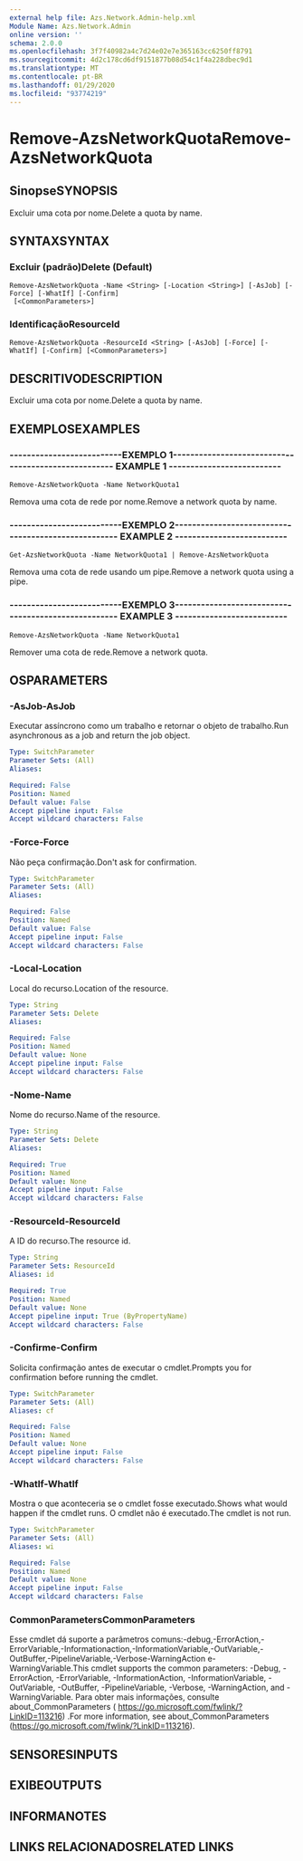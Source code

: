 ```yaml
---
external help file: Azs.Network.Admin-help.xml
Module Name: Azs.Network.Admin
online version: ''
schema: 2.0.0
ms.openlocfilehash: 3f7f40982a4c7d24e02e7e365163cc6250ff8791
ms.sourcegitcommit: 4d2c178cd6df9151877b08d54c1f4a228dbec9d1
ms.translationtype: MT
ms.contentlocale: pt-BR
ms.lasthandoff: 01/29/2020
ms.locfileid: "93774219"
---
```

# <span data-ttu-id="e1bf1-101">Remove-AzsNetworkQuota</span><span class="sxs-lookup"><span data-stu-id="e1bf1-101">Remove-AzsNetworkQuota</span></span>

## <span data-ttu-id="e1bf1-102">Sinopse</span><span class="sxs-lookup"><span data-stu-id="e1bf1-102">SYNOPSIS</span></span>
<span data-ttu-id="e1bf1-103">Excluir uma cota por nome.</span><span class="sxs-lookup"><span data-stu-id="e1bf1-103">Delete a quota by name.</span></span>

## <span data-ttu-id="e1bf1-104">SYNTAX</span><span class="sxs-lookup"><span data-stu-id="e1bf1-104">SYNTAX</span></span>

### <span data-ttu-id="e1bf1-105">Excluir (padrão)</span><span class="sxs-lookup"><span data-stu-id="e1bf1-105">Delete (Default)</span></span>
```
Remove-AzsNetworkQuota -Name <String> [-Location <String>] [-AsJob] [-Force] [-WhatIf] [-Confirm]
 [<CommonParameters>]
```

### <span data-ttu-id="e1bf1-106">Identificação</span><span class="sxs-lookup"><span data-stu-id="e1bf1-106">ResourceId</span></span>
```
Remove-AzsNetworkQuota -ResourceId <String> [-AsJob] [-Force] [-WhatIf] [-Confirm] [<CommonParameters>]
```

## <span data-ttu-id="e1bf1-107">DESCRITIVO</span><span class="sxs-lookup"><span data-stu-id="e1bf1-107">DESCRIPTION</span></span>
<span data-ttu-id="e1bf1-108">Excluir uma cota por nome.</span><span class="sxs-lookup"><span data-stu-id="e1bf1-108">Delete a quota by name.</span></span>

## <span data-ttu-id="e1bf1-109">EXEMPLOS</span><span class="sxs-lookup"><span data-stu-id="e1bf1-109">EXAMPLES</span></span>

### <span data-ttu-id="e1bf1-110">--------------------------EXEMPLO 1--------------------------</span><span class="sxs-lookup"><span data-stu-id="e1bf1-110">-------------------------- EXAMPLE 1 --------------------------</span></span>
```
Remove-AzsNetworkQuota -Name NetworkQuota1
```

<span data-ttu-id="e1bf1-111">Remova uma cota de rede por nome.</span><span class="sxs-lookup"><span data-stu-id="e1bf1-111">Remove a network quota by name.</span></span>

### <span data-ttu-id="e1bf1-112">--------------------------EXEMPLO 2--------------------------</span><span class="sxs-lookup"><span data-stu-id="e1bf1-112">-------------------------- EXAMPLE 2 --------------------------</span></span>
```
Get-AzsNetworkQuota -Name NetworkQuota1 | Remove-AzsNetworkQuota
```

<span data-ttu-id="e1bf1-113">Remova uma cota de rede usando um pipe.</span><span class="sxs-lookup"><span data-stu-id="e1bf1-113">Remove a network quota using a pipe.</span></span>

### <span data-ttu-id="e1bf1-114">--------------------------EXEMPLO 3--------------------------</span><span class="sxs-lookup"><span data-stu-id="e1bf1-114">-------------------------- EXAMPLE 3 --------------------------</span></span>
```
Remove-AzsNetworkQuota -Name NetworkQuota1
```

<span data-ttu-id="e1bf1-115">Remover uma cota de rede.</span><span class="sxs-lookup"><span data-stu-id="e1bf1-115">Remove a network quota.</span></span>

## <span data-ttu-id="e1bf1-116">OS</span><span class="sxs-lookup"><span data-stu-id="e1bf1-116">PARAMETERS</span></span>

### <span data-ttu-id="e1bf1-117">-AsJob</span><span class="sxs-lookup"><span data-stu-id="e1bf1-117">-AsJob</span></span>
<span data-ttu-id="e1bf1-118">Executar assíncrono como um trabalho e retornar o objeto de trabalho.</span><span class="sxs-lookup"><span data-stu-id="e1bf1-118">Run asynchronous as a job and return the job object.</span></span>

```yaml
Type: SwitchParameter
Parameter Sets: (All)
Aliases: 

Required: False
Position: Named
Default value: False
Accept pipeline input: False
Accept wildcard characters: False
```

### <span data-ttu-id="e1bf1-119">-Force</span><span class="sxs-lookup"><span data-stu-id="e1bf1-119">-Force</span></span>
<span data-ttu-id="e1bf1-120">Não peça confirmação.</span><span class="sxs-lookup"><span data-stu-id="e1bf1-120">Don't ask for confirmation.</span></span>

```yaml
Type: SwitchParameter
Parameter Sets: (All)
Aliases: 

Required: False
Position: Named
Default value: False
Accept pipeline input: False
Accept wildcard characters: False
```

### <span data-ttu-id="e1bf1-121">-Local</span><span class="sxs-lookup"><span data-stu-id="e1bf1-121">-Location</span></span>
<span data-ttu-id="e1bf1-122">Local do recurso.</span><span class="sxs-lookup"><span data-stu-id="e1bf1-122">Location of the resource.</span></span>

```yaml
Type: String
Parameter Sets: Delete
Aliases: 

Required: False
Position: Named
Default value: None
Accept pipeline input: False
Accept wildcard characters: False
```

### <span data-ttu-id="e1bf1-123">-Nome</span><span class="sxs-lookup"><span data-stu-id="e1bf1-123">-Name</span></span>
<span data-ttu-id="e1bf1-124">Nome do recurso.</span><span class="sxs-lookup"><span data-stu-id="e1bf1-124">Name of the resource.</span></span>

```yaml
Type: String
Parameter Sets: Delete
Aliases: 

Required: True
Position: Named
Default value: None
Accept pipeline input: False
Accept wildcard characters: False
```

### <span data-ttu-id="e1bf1-125">-ResourceId</span><span class="sxs-lookup"><span data-stu-id="e1bf1-125">-ResourceId</span></span>
<span data-ttu-id="e1bf1-126">A ID do recurso.</span><span class="sxs-lookup"><span data-stu-id="e1bf1-126">The resource id.</span></span>

```yaml
Type: String
Parameter Sets: ResourceId
Aliases: id

Required: True
Position: Named
Default value: None
Accept pipeline input: True (ByPropertyName)
Accept wildcard characters: False
```

### <span data-ttu-id="e1bf1-127">-Confirme</span><span class="sxs-lookup"><span data-stu-id="e1bf1-127">-Confirm</span></span>
<span data-ttu-id="e1bf1-128">Solicita confirmação antes de executar o cmdlet.</span><span class="sxs-lookup"><span data-stu-id="e1bf1-128">Prompts you for confirmation before running the cmdlet.</span></span>

```yaml
Type: SwitchParameter
Parameter Sets: (All)
Aliases: cf

Required: False
Position: Named
Default value: None
Accept pipeline input: False
Accept wildcard characters: False
```

### <span data-ttu-id="e1bf1-129">-WhatIf</span><span class="sxs-lookup"><span data-stu-id="e1bf1-129">-WhatIf</span></span>
<span data-ttu-id="e1bf1-130">Mostra o que aconteceria se o cmdlet fosse executado.</span><span class="sxs-lookup"><span data-stu-id="e1bf1-130">Shows what would happen if the cmdlet runs.</span></span>
<span data-ttu-id="e1bf1-131">O cmdlet não é executado.</span><span class="sxs-lookup"><span data-stu-id="e1bf1-131">The cmdlet is not run.</span></span>

```yaml
Type: SwitchParameter
Parameter Sets: (All)
Aliases: wi

Required: False
Position: Named
Default value: None
Accept pipeline input: False
Accept wildcard characters: False
```

### <span data-ttu-id="e1bf1-132">CommonParameters</span><span class="sxs-lookup"><span data-stu-id="e1bf1-132">CommonParameters</span></span>
<span data-ttu-id="e1bf1-133">Esse cmdlet dá suporte a parâmetros comuns:-debug,-ErrorAction,-ErrorVariable,-Informationaction,-InformationVariable,-OutVariable,-OutBuffer,-PipelineVariable,-Verbose-WarningAction e-WarningVariable.</span><span class="sxs-lookup"><span data-stu-id="e1bf1-133">This cmdlet supports the common parameters: -Debug, -ErrorAction, -ErrorVariable, -InformationAction, -InformationVariable, -OutVariable, -OutBuffer, -PipelineVariable, -Verbose, -WarningAction, and -WarningVariable.</span></span> <span data-ttu-id="e1bf1-134">Para obter mais informações, consulte about_CommonParameters ( https://go.microsoft.com/fwlink/?LinkID=113216) .</span><span class="sxs-lookup"><span data-stu-id="e1bf1-134">For more information, see about_CommonParameters (https://go.microsoft.com/fwlink/?LinkID=113216).</span></span>

## <span data-ttu-id="e1bf1-135">SENSORES</span><span class="sxs-lookup"><span data-stu-id="e1bf1-135">INPUTS</span></span>

## <span data-ttu-id="e1bf1-136">EXIBE</span><span class="sxs-lookup"><span data-stu-id="e1bf1-136">OUTPUTS</span></span>

## <span data-ttu-id="e1bf1-137">INFORMA</span><span class="sxs-lookup"><span data-stu-id="e1bf1-137">NOTES</span></span>

## <span data-ttu-id="e1bf1-138">LINKS RELACIONADOS</span><span class="sxs-lookup"><span data-stu-id="e1bf1-138">RELATED LINKS</span></span>

